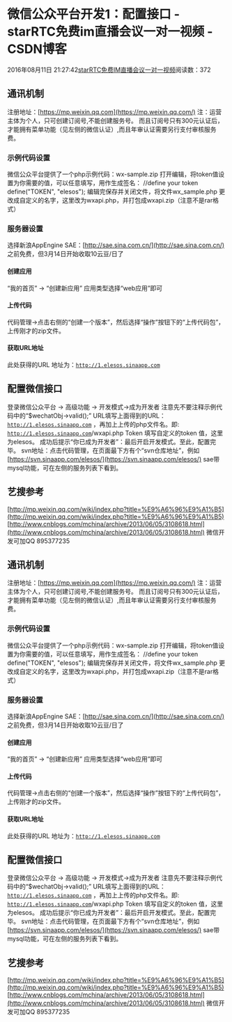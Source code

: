 # 微信公众平台开发1：配置接口 - starRTC免费im直播会议一对一视频 - CSDN博客
2016年08月11日 21:27:42[starRTC免费IM直播会议一对一视频](https://me.csdn.net/elesos)阅读数：372

## 通讯机制
注册地址：[https://mp.weixin.qq.com](https://mp.weixin.qq.com/)
注：运营主体为个人，只可创建订阅号,不能创建服务号。
而且订阅号只有300元认证后，才能拥有菜单功能（见左侧的微信认证）,而且年审认证需要另行支付审核服务费。
### 示例代码设置
微信公众平台提供了一个php示例代码：wx-sample.zip
打开编辑，将token值设置为你需要的值，可以任意填写，用作生成签名：
//define your token
define("TOKEN", "elesos");
编辑完保存并关闭文件，将文件wx_sample.php 更改成自定义的名字，这里改为wxapi.php，并打包成wxapi.zip（注意不是rar格式）
### 服务器设置
选择新浪AppEngine SAE：[http://sae.sina.com.cn/](http://sae.sina.com.cn/)
之前免费，但3月14日开始收取10云豆/日了
#### 创建应用
“我的首页” -> “创建新应用”
应用类型选择“web应用”即可
#### 上传代码
代码管理->点击右侧的“创建一个版本”，然后选择“操作”按钮下的“上传代码包”，上传刚才的zip文件。
#### 获取URL地址
此处获得的URL 地址为：[](http://1.elesos.sinaapp.com/)[`http://1.elesos.sinaapp.com`](http://1.elesos.sinaapp.com/)
## 配置微信接口
登录微信公众平台 -> 高级功能 -> 开发模式->成为开发者
注意先不要注释示例代码中的“$wechatObj->valid();”
URL填写上面得到的URL：[](http://1.elesos.sinaapp.com/)[`http://1.elesos.sinaapp.com`](http://1.elesos.sinaapp.com/) ，再加上上传的php文件名。即:
[](http://1.elesos.sinaapp.com/wxapi.php)[`http://1.elesos.sinaapp.com`](http://1.elesos.sinaapp.com/)/wxapi.php
Token 填写自定义的token 值，这里为elesos。
成功后提示“你已成为开发者”：最后开启开发模式。至此，配置完毕。
svn地址：点击代码管理，在页面最下方有个“svn仓库地址”，例如[https://svn.sinaapp.com/elesos/](https://svn.sinaapp.com/elesos/)
sae带mysql功能，可在左侧的服务列表下看到。
## 艺搜参考
[http://mp.weixin.qq.com/wiki/index.php?title=%E9%A6%96%E9%A1%B5](http://mp.weixin.qq.com/wiki/index.php?title=%E9%A6%96%E9%A1%B5)
[http://www.cnblogs.com/mchina/archive/2013/06/05/3108618.html](http://www.cnblogs.com/mchina/archive/2013/06/05/3108618.html)
微信开发可加QQ 895377235
## 通讯机制
注册地址：[https://mp.weixin.qq.com](https://mp.weixin.qq.com/)
注：运营主体为个人，只可创建订阅号,不能创建服务号。
而且订阅号只有300元认证后，才能拥有菜单功能（见左侧的微信认证）,而且年审认证需要另行支付审核服务费。
### 示例代码设置
微信公众平台提供了一个php示例代码：wx-sample.zip
打开编辑，将token值设置为你需要的值，可以任意填写，用作生成签名：
//define your token
define("TOKEN", "elesos");
编辑完保存并关闭文件，将文件wx_sample.php 更改成自定义的名字，这里改为wxapi.php，并打包成wxapi.zip（注意不是rar格式）
### 服务器设置
选择新浪AppEngine SAE：[http://sae.sina.com.cn/](http://sae.sina.com.cn/)
之前免费，但3月14日开始收取10云豆/日了
#### 创建应用
“我的首页” -> “创建新应用”
应用类型选择“web应用”即可
#### 上传代码
代码管理->点击右侧的“创建一个版本”，然后选择“操作”按钮下的“上传代码包”，上传刚才的zip文件。
#### 获取URL地址
此处获得的URL 地址为：[](http://1.elesos.sinaapp.com/)[`http://1.elesos.sinaapp.com`](http://1.elesos.sinaapp.com/)
## 配置微信接口
登录微信公众平台 -> 高级功能 -> 开发模式->成为开发者
注意先不要注释示例代码中的“$wechatObj->valid();”
URL填写上面得到的URL：[](http://1.elesos.sinaapp.com/)[`http://1.elesos.sinaapp.com`](http://1.elesos.sinaapp.com/) ，再加上上传的php文件名。即:
[](http://1.elesos.sinaapp.com/wxapi.php)[`http://1.elesos.sinaapp.com`](http://1.elesos.sinaapp.com/)/wxapi.php
Token 填写自定义的token 值，这里为elesos。
成功后提示“你已成为开发者”：最后开启开发模式。至此，配置完毕。
svn地址：点击代码管理，在页面最下方有个“svn仓库地址”，例如[https://svn.sinaapp.com/elesos/](https://svn.sinaapp.com/elesos/)
sae带mysql功能，可在左侧的服务列表下看到。
## 艺搜参考
[http://mp.weixin.qq.com/wiki/index.php?title=%E9%A6%96%E9%A1%B5](http://mp.weixin.qq.com/wiki/index.php?title=%E9%A6%96%E9%A1%B5)
[http://www.cnblogs.com/mchina/archive/2013/06/05/3108618.html](http://www.cnblogs.com/mchina/archive/2013/06/05/3108618.html)
微信开发可加QQ 895377235
